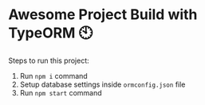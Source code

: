 # Awesome Project Build with TypeORM 🕙

Steps to run this project:

1. Run `npm i` command
2. Setup database settings inside `ormconfig.json` file
3. Run `npm start` command
